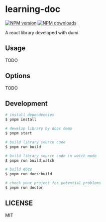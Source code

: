 # learning-doc

[![NPM version](https://img.shields.io/npm/v/learning-doc.svg?style=flat)](https://npmjs.org/package/learning-doc)
[![NPM downloads](http://img.shields.io/npm/dm/learning-doc.svg?style=flat)](https://npmjs.org/package/learning-doc)

A react library developed with dumi

## Usage

TODO

## Options

TODO

## Development

```bash
# install dependencies
$ pnpm install

# develop library by docs demo
$ pnpm start

# build library source code
$ pnpm run build

# build library source code in watch mode
$ pnpm run build:watch

# build docs
$ pnpm run docs:build

# check your project for potential problems
$ pnpm run doctor
```

## LICENSE

MIT
